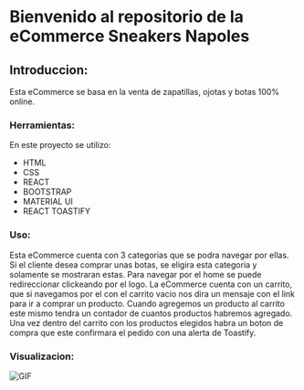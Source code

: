 # Bienvenido al repositorio de la eCommerce Sneakers Napoles

## Introduccion:
Esta eCommerce se basa en la venta de zapatillas, ojotas y botas 100% online. 

### Herramientas:
En este proyecto se utilizo:
- HTML
- CSS
- REACT
- BOOTSTRAP
- MATERIAL UI
- REACT TOASTIFY

### Uso:
Esta eCommerce cuenta con 3 categorias que se podra navegar por ellas. Si el cliente desea comprar unas botas, se eligira esta categoria y solamente se mostraran estas. Para navegar por el home se puede redireccionar clickeando por el logo. La eCommerce cuenta con un carrito, que si navegamos por el con el carrito vacio nos dira un mensaje con el link para ir a comprar un producto. Cuando agregemos un producto al carrito este mismo tendra un contador de cuantos productos habremos agregado. Una vez dentro del carrito con los productos elegidos habra un boton de compra que este confirmara el pedido con una alerta de Toastify.

### Visualizacion:
![GIF](https://user-images.githubusercontent.com/103120376/198309012-5519974b-5e6a-4de1-ba1c-043344414f50.gif)

